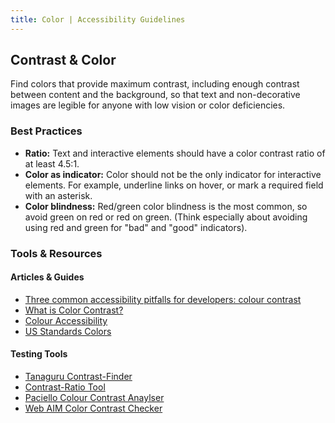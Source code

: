 ```yaml
---
title: Color | Accessibility Guidelines
---
```

## Contrast & Color

Find colors that provide maximum contrast, including enough contrast between content and the background, so that text and non-decorative images are legible for anyone with low vision or color deficiencies.

### Best Practices
* **Ratio:** Text and interactive elements should have a color contrast ratio of at least 4.5:1.
* **Color as indicator:** Color should not be the only indicator for interactive elements. For example, underline links on hover, or mark a required field with an asterisk.
* **Color blindness:** Red/green color blindness is the most common, so avoid green on red or red on green. (Think especially about avoiding using red and green for "bad" and "good" indicators).


### Tools &amp; Resources
#### Articles &amp; Guides
* [Three common accessibility pitfalls for developers: colour contrast](http://simplyaccessible.com/article/pitfalls-colour-contrast/)
* [What is Color Contrast?](http://a11yproject.com/posts/what-is-color-contrast)
* [Colour Accessibility](https://24ways.org/2012/colour-accessibility/)
* [US Standards Colors](https://standards.usa.gov/visual-style/#colors)


#### Testing Tools
* [Tanaguru Contrast-Finder](http://contrast-finder.tanaguru.com/)
* [Contrast-Ratio Tool](http://leaverou.github.io/contrast-ratio/)
* [Paciello Colour Contrast Anaylser](https://www.paciellogroup.com/resources/contrastanalyser/)
* [Web AIM Color Contrast Checker](http://webaim.org/resources/contrastchecker/)
